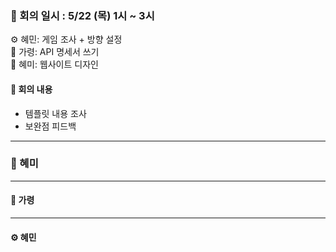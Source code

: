 ### 📝 회의 일시 : 5/22 (목) 1시 ~ 3시 

⚙️ 혜민: 게임 조사 + 방향 설정<br>
🔧 가령: API 명세서 쓰기<br>
🎨 혜미: 웹사이트 디자인 <br>

#### 👥 회의 내용 

- 템플릿 내용 조사
- 보완점 피드백
---
### 🎨 혜미<br>


---
#### 🔧 가령 <br>




---

#### ⚙️ 혜민 <br>

